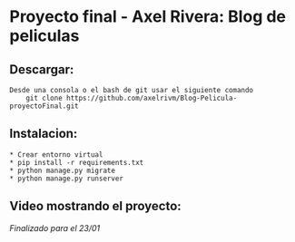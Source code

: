 # Proyecto final - Axel Rivera: Blog de peliculas

## Descargar:
    Desde una consola o el bash de git usar el siguiente comando
        git clone https://github.com/axelrivm/Blog-Pelicula-proyectoFinal.git

## Instalacion:
    * Crear entorno virtual
    * pip install -r requirements.txt
    * python manage.py migrate
    * python manage.py runserver

## Video mostrando el proyecto:
*Finalizado para el 23/01*
